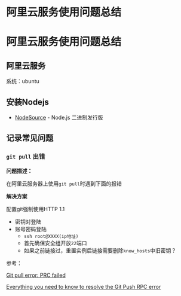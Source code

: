 # 阿里云服务使用问题总结

# 阿里云服务使用问题总结

## 阿里云服务

系统：ubuntu

## 安装Nodejs

- [NodeSource](https://github.com/nodesource/distributions?tab=readme-ov-file) - Node.js 二进制发行版

## 记录常见问题

### `git pull` 出错

**问题描述：**

在阿里云服务器上使用`git pull`时遇到下面的报错

**解决方案**

配置git强制使用HTTP 1.1

- 密钥对登陆
- 账号密码登陆
    - `ssh root@XXXX(ip地址)`
    - 首先确保安全组开放`22`端口
    - 如果之前链接过，重置实例后链接需要删除`know_hosts`中旧密钥？

参考：

[Git pull error: PRC failed](https://stackoverflow.com/questions/72987674/git-pull-error-rpc-failed-curl-16-error-in-the-http2-framing-layer-fatal-exp)

[Everything you need to know to resolve the Git Push RPC error](https://medium.com/swlh/everything-you-need-to-know-to-resolve-the-git-push-rpc-error-1a865fd1ebea)